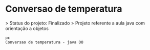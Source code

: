 <h1>Conversao de temperatura</h1>
> Status do projeto: Finalizado
> Projeto referente a aula java com orientação a objetos


```
pc
Conversao de temperatura - java OO 
```
